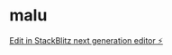 # malu

[Edit in StackBlitz next generation editor ⚡️](https://stackblitz.com/~/github.com/DiegoDevJ/malu)